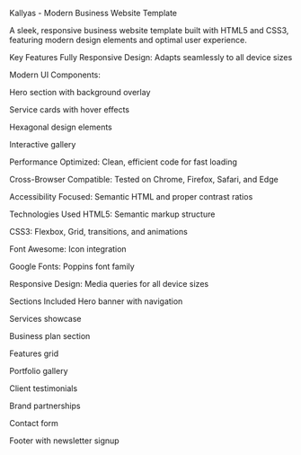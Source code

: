 Kallyas - Modern Business Website Template


A sleek, responsive business website template built with HTML5 and CSS3, featuring modern design elements and optimal user experience.

Key Features
Fully Responsive Design: Adapts seamlessly to all device sizes

Modern UI Components:

Hero section with background overlay

Service cards with hover effects

Hexagonal design elements

Interactive gallery

Performance Optimized: Clean, efficient code for fast loading

Cross-Browser Compatible: Tested on Chrome, Firefox, Safari, and Edge

Accessibility Focused: Semantic HTML and proper contrast ratios

Technologies Used
HTML5: Semantic markup structure

CSS3: Flexbox, Grid, transitions, and animations

Font Awesome: Icon integration

Google Fonts: Poppins font family

Responsive Design: Media queries for all device sizes

Sections Included
Hero banner with navigation

Services showcase

Business plan section

Features grid

Portfolio gallery

Client testimonials

Brand partnerships

Contact form

Footer with newsletter signup
